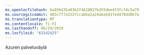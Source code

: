 ```yaml
---
ms.openlocfilehash: 6a956435a03b2f4620027b355dee4f3fcf4c5a79
ms.sourcegitcommit: 483c777a1537ccab6a2a2da6a5d1fe4470dd0e7e
ms.translationtype: MT
ms.contentlocale: fi-FI
ms.lasthandoff: 06/19/2019
ms.locfileid: "61542425"
---
```

Azuren palveluväylä